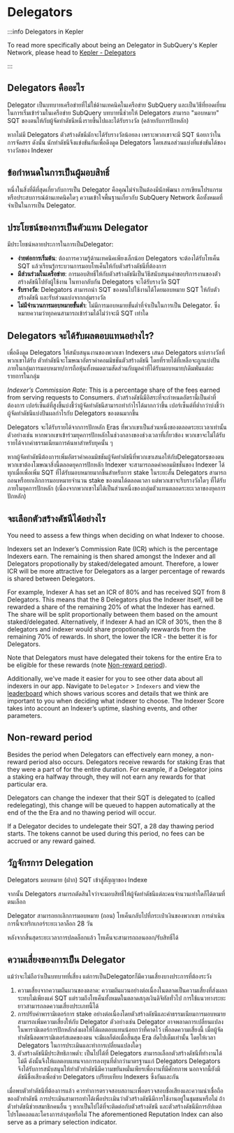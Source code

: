 # Delegators

:::info Delegators in Kepler

To read more specifically about being an Delegator in SubQuery's Kepler Network, please head to [Kepler - Delegators](./kepler/delegators.md)

:::

## Delegators คืออะไร

Delegator เป็นบทบาทเครือข่ายที่ไม่ใช่ด้านเทคนิคในเครือข่าย SubQuery และเป็นวิธีที่ยอดเยี่ยมในการเริ่มเข้าร่วมในเครือข่าย SubQuery บทบาทนี้ช่วยให้ Delegators สามารถ "มอบหมาย" SQT ของตนให้กับผู้จัดทำดัชนีหนึ่งรายขึ้นไปและได้รับรางวัล (คล้ายกับการปักหลัก)

หากไม่มี Delegators ตัวสร้างดัชนีมักจะได้รับรางวัลน้อยลง เพราะพวกเขาจะมี SQT น้อยกว่าในการจัดสรร ดังนั้น นักทำดัชนีจึงแข่งขันกันเพื่อดึงดูด Delegators โดยเสนอส่วนแบ่งที่แข่งขันได้ของรางวัลของ Indexer

## ข้อกำหนดในการเป็นผู้มอบสิทธิ์

หนึ่งในสิ่งที่ดีที่สุดเกี่ยวกับการเป็น Delegator คือคุณไม่จำเป็นต้องมีนักพัฒนา การเขียนโปรแกรม หรือประสบการณ์ด้านเทคนิคใดๆ ความเข้าใจพื้นฐานเกี่ยวกับ SubQuery Network คือทั้งหมดที่จำเป็นในการเป็น Delegator.

## ประโยชน์ของการเป็นตัวแทน Delegator

มีประโยชน์หลายประการในการเป็นDelegator:

- **ง่ายต่อการเริ่มต้น**: ต้องการความรู้ด้านเทคนิคเพียงเล็กน้อย Delegators จะต้องได้รับโทเค็น SQT แล้วเรียนรู้กระบวนการมอบโทเค็นให้กับตัวสร้างดัชนีที่ต้องการ
- **มีส่วนร่วมในเครือข่าย**: การมอบสิทธิ์ให้กับตัวสร้างดัชนีเป็นวิธีสนับสนุนคำขอบริการงานของตัวสร้างดัชนีไปยังผู้ใช้งาน ในทางกลับกัน Delegators จะได้รับรางวัล SQT
- **รับรางวัล**: Delegators สามารถนำ SQT ของตนไปใช้งานได้โดยมอบหมาย SQT ให้กับตัวสร้างดัชนี และรับส่วนแบ่งจากกลุ่มรางวัล
- **ไม่มีจำนวนการมอบหมายขั้นต่ำ**: ไม่มีการมอบหมายขั้นต่ำที่จำเป็นในการเป็น Delegator. ซึ่งหมายความว่าทุกคนสามารถเข้าร่วมได้ไม่ว่าจะมี SQT เท่าใด

## Delegators จะได้รับผลตอบแทนอย่างไร?

เพื่อดึงดูด Delegators ให้สนับสนุนงานของพวกเขา Indexers เสนอ Delegators แบ่งรางวัลที่พวกเขาได้รับ ตัวทำดัชนีจะโฆษณาอัตราค่าคอมมิชชันตัวสร้างดัชนี โดยที่รายได้ที่เหลือจะถูกแบ่งปันภายในกลุ่มการมอบหมาย/การถือหุ้นทั้งหมดตามสัดส่วนกับมูลค่าที่ได้รับมอบหมาย/เดิมพันแต่ละรายการในกลุ่ม

_Indexer’s Commission Rate_: This is a percentage share of the fees earned from serving requests to Consumers. ตัวสร้างดัชนีมีอิสระที่จะกำหนดอัตรานี้เป็นค่าที่ต้องการ เปอร์เซ็นต์ที่สูงขึ้นบ่งชี้ว่าผู้จัดทำดัชนีสามารถทำกำไรได้มากกว่าขึ้น เปอร์เซ็นต์ที่ต่ำกว่าบ่งชี้ว่าผู้จัดทำดัชนีแบ่งปันผลกำไรกับ Delegators ของตนมากขึ้น

Delegators จะได้รับรายได้จากการปักหลัก Eras ที่พวกเขาเป็นส่วนหนึ่งของตลอดระยะเวลาเท่านั้น ตัวอย่างเช่น หากพวกเขาเข้าร่วมยุคการปักหลักในช่วงกลางของช่วงเวลาที่เกี่ยวข้อง พวกเขาจะไม่ได้รับรายได้จากค่าธรรมเนียมการค้นหาสำหรับยุคนั้น ๆ

หากผู้จัดทำดัชนีต้องการเพิ่มอัตราค่าคอมมิชชันผู้จัดทำดัชนีที่พวกเขาเสนอให้กับDelegatorsของตน พวกเขาต้องโฆษณาสิ่งนี้ตลอดยุคการปักหลัก Indexer จะสามารถลดค่าคอมมิชชั่นของ Indexer ได้ทุกเมื่อเพื่อเพิ่ม SQT ที่ได้รับมอบหมายมากขึ้นสำหรับการ stake ในระยะสั้น Delegators สามารถถอนหรือยกเลิกการมอบหมายจำนวน stake ของตนได้ตลอดเวลา แต่พวกเขาจะริบรางวัลใดๆ ที่ได้รับภายในยุคการปักหลัก (เนื่องจากพวกเขาไม่ได้เป็นส่วนหนึ่งของกลุ่มตัวแทนตลอดระยะเวลาของยุคการปักหลัก)

## จะเลือกตัวสร้างดัชนีได้อย่างไร

You need to assess a few things when deciding on what Indexer to choose.

Indexers set an Indexer’s Commission Rate (ICR) which is the percentage Indexers earn. The remaining is then shared amongst the Indexer and all Delegators propotionally by staked/delegated amount. Therefore, a lower ICR will be more attractive for Delegators as a larger percentage of rewards is shared between Delegators.

For example, Indexer A has set an ICR of 80% and has received SQT from 8 Delegators. This means that the 8 Delegators plus the Indexer itself, will be rewarded a share of the remaining 20% of what the Indexer has earned. The share will be split proportionally between them based on the amount staked/delegated. Alternatively, if Indexer A had an ICR of 30%, then the 8 delegators and indexer would share propotionally rewwards from the remaining 70% of rewards. In short, the lower the ICR - the better it is for Delegators.

Note that Delegators must have delegated their tokens for the entire Era to be eligible for these rewards (note [Non-reward period](#non-reward-period)).

Additionally, we've made it easier for you to see other data about all indexers in our app. Navigate to `Delegator` > `Indexers` and view the [leaderboard](https://kepler.subquery.network/delegator/indexers/top) which shows various scores and details that we think are important to you when deciding what indexer to choose. The Indexer Score takes into account an Indexer’s uptime, slashing events, and other parameters.

## Non-reward period

Besides the period when Delegators can effectively earn money, a non-reward period also occurs. Delegators receive rewards for staking Eras that they were a part of for the entire duration. For example, if a Delegator joins a staking era halfway through, they will not earn any rewards for that particular era.

Delegators can change the indexer that their SQT is delegated to (called redelegating), this change will be queued to happen automatically at the end of the the Era and no thawing period will occur.

If a Delegator decides to undelegate their SQT, a 28 day thawing period starts. The tokens cannot be used during this period, no fees can be accrued or any reward gained.

## วัฏจักรการ Delegation

Delegators มอบหมาย (ฝาก) SQT เข้าสู่สัญญาของ Indexe

จากนั้น Delegators สามารถตัดสินใจว่าจะมอบสิทธิ์ให้ผู้จัดทำดัชนีแต่ละคนจำนวนเท่าใดก็ได้ตามที่ตนเลือก

Delegator สามารถยกเลิกการมอบหมาย (ถอน) โทเค็นกลับไปที่กระเป๋าเงินของพวกเขา การดำเนินการนี้จะทริกเกอร์ระยะเวลาล็อก 28 วัน

หลังจากสิ้นสุดระยะเวลาการปลดล็อกแล้ว โทเค็นจะสามารถถอนออก/รับสิทธิ์ได้

## ความเสี่ยงของการเป็น Delegator

แม้ว่าจะไม่ถือว่าเป็นบทบาทที่เสี่ยง แต่การเป็นDelegatorก็มีความเสี่ยงบางประการที่ต้องระวัง

1. ความเสี่ยงจากความผันผวนของตลาด: ความผันผวนอย่างต่อเนื่องในตลาดเป็นความเสี่ยงที่ส่งผลกระทบไม่เพียงแค่ SQT แต่รวมถึงโทเค็นทั้งหมดในตลาดสกุลเงินดิจิทัลทั่วไป การใช้แนวทางระยะยาวสามารถลดความเสี่ยงประเภทนี้ได้
2. การปรับค่าพารามิเตอร์การ stake อย่างต่อเนื่องโดยตัวสร้างดัชนีและค่าธรรมเนียมการมอบหมายสามารถเพิ่มความเสี่ยงให้กับ Delegator ตัวอย่างเช่น Delegator อาจพลาดการเปลี่ยนแปลงในพารามิเตอร์การปักหลักส่งผลให้ได้ผลตอบแทนน้อยกว่าที่คาดไว้ เพื่อลดความเสี่ยงนี้ เมื่อผู้จัดทำดัชนีลดพารามิเตอร์สเตคของตน จะมีผลก็ต่อเมื่อสิ้นสุด Era ถัดไปเต็มเท่านั้น โดยให้เวลา Delegators ในการประเมินและทำการเปลี่ยนแปลงใดๆ
3. ตัวสร้างดัชนีมีประสิทธิภาพต่ำ: เป็นไปได้ที่ Delegators สามารถเลือกตัวสร้างดัชนีที่ทำงานได้ไม่ดี ดังนั้นจึงให้ผลตอบแทนจากการลงทุนที่ต่ำกว่ามาตรฐานแก่ Delegators Delegators จึงได้รับการสนับสนุนให้ทำตัวทำดัชนีมีความขยันหมั่นเพียรเพื่องานที่มีศักยภาพ นอกจากนี้ยังมีดัชนีชื่อเสียงเพื่อช่วย Delegators เปรียบเทียบ Indexers ซึ่งกันและกัน

เมื่อพบตัวทำดัชนีที่ต้องการแล้ว ควรทำการตรวจสอบสถานะเพื่อตรวจสอบชื่อเสียงและความน่าเชื่อถือของตัวทำดัชนี การประเมินสามารถทำได้เพื่อประเมินว่าตัวสร้างดัชนีมีการใช้งานอยู่ในชุมชนหรือไม่ ถ้าตัวทำดัชนีช่วยสมาชิกคนอื่น ๆ หากเป็นไปได้ที่จะติดต่อกับตัวสร้างดัชนี และตัวสร้างดัชนีมีการอัปเดตโปรโตคอลและโครงการล่าสุดหรือไม่ The aforementioned Reputation Index can also serve as a primary selection indicator.
